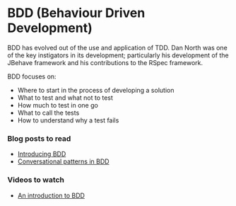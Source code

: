 # BDD (Behaviour Driven Development)

BDD has evolved out of the use and application of TDD. Dan North was one of the key instigators in its development; particularly his development of the JBehave framework and his contributions to the RSpec framework.

BDD focuses on:

- Where to start in the process of developing a solution
- What to test and what not to test
- How much to test in one go
- What to call the tests
- How to understand why a test fails

### Blog posts to read

* [Introducing BDD](https://dannorth.net/introducing-bdd/)
* [Conversational patterns in BDD](https://lizkeogh.com/2011/09/22/conversational-patterns-in-bdd/)

### Videos to watch

* [An introduction to BDD](https://www.youtube.com/watch?v=0A4NiBTmx2o)
